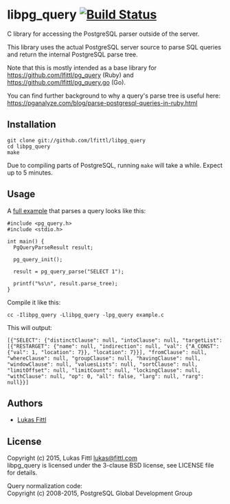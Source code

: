 # libpg_query [![Build Status](https://travis-ci.org/lfittl/libpg_query.svg?branch=master)](https://travis-ci.org/lfittl/libpg_query)

C library for accessing the PostgreSQL parser outside of the server.

This library uses the actual PostgreSQL server source to parse SQL queries and return the internal PostgreSQL parse tree.

Note that this is mostly intended as a base library for https://github.com/lfittl/pg_query (Ruby) and https://github.com/lfittl/pg_query.go (Go).

You can find further background to why a query's parse tree is useful here: https://pganalyze.com/blog/parse-postgresql-queries-in-ruby.html


## Installation

```
git clone git://github.com/lfittl/libpg_query
cd libpg_query
make
```

Due to compiling parts of PostgreSQL, running `make` will take a while. Expect up to 5 minutes.


## Usage

A [full example](https://github.com/lfittl/libpg_query/blob/master/examples/simple.c) that parses a query looks like this:

```
#include <pg_query.h>
#include <stdio.h>

int main() {
  PgQueryParseResult result;

  pg_query_init();

  result = pg_query_parse("SELECT 1");

  printf("%s\n", result.parse_tree);
}
```

Compile it like this:

```
cc -Ilibpg_query -Llibpg_query -lpg_query example.c
```

This will output:

```
[{"SELECT": {"distinctClause": null, "intoClause": null, "targetList": [{"RESTARGET": {"name": null, "indirection": null, "val": {"A_CONST": {"val": 1, "location": 7}}, "location": 7}}], "fromClause": null, "whereClause": null, "groupClause": null, "havingClause": null, "windowClause": null, "valuesLists": null, "sortClause": null, "limitOffset": null, "limitCount": null, "lockingClause": null, "withClause": null, "op": 0, "all": false, "larg": null, "rarg": null}}]
```


## Authors

- [Lukas Fittl](mailto:lukas@fittl.com)


## License

Copyright (c) 2015, Lukas Fittl <lukas@fittl.com><br>
libpg_query is licensed under the 3-clause BSD license, see LICENSE file for details.

Query normalization code:<br>
Copyright (c) 2008-2015, PostgreSQL Global Development Group
